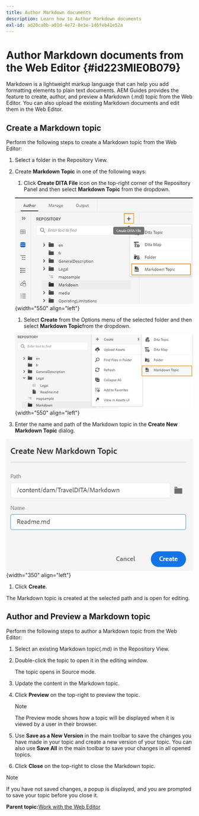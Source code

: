 ```yaml
---
title: Author Markdown documents
description: Learn how to Author Markdown documents
exl-id: ad20ca0b-a01d-4e72-8e3e-1d6feb41e52a
---
```

# Author Markdown documents from the Web Editor {#id223MIE0B079}

Markdown is a lightweight markup language that can help you add formatting elements to plain text documents. AEM Guides provides the feature to create, author, and preview a Markdown \(.md\) topic from the Web Editor. You can also upload the existing Markdown documents and edit them in the Web Editor.

## Create a Markdown topic 

Perform the following steps to create a Markdown topic from the Web Editor:

1.  Select a folder in the Repository View.
1.  Create **Markdown Topic** in one of the following ways:
    1.  Click **Create DITA File** icon on the top-right corner of the Repository Panel and then select **Markdown Topic** from the dropdown.
    
    ![](images/create-markdown-dita-topic.png){width="550" align="left"}

    1.  Select **Create** from the Options menu of the selected folder and then select **Markdown Topic**from the dropdown.

    ![](images/create-markdown-options-menu.png){width="550" align="left"}

1.  Enter the name and path of the Markdown topic in the **Create New Markdown Topic** dialog.

  ![](images/create-markdown-dialog.png){width="350" align="left"}

1.  Click **Create**.

The Markdown topic is created at the selected path and is open for editing.

## Author and Preview a Markdown topic 

Perform the following steps to author a Markdown topic from the Web Editor:

1.  Select an existing Markdown topic\(.md\) in the Repository View.
1.  Double-click the topic to open it in the editing window.

    The topic opens in Source mode.

1.  Update the content in the Markdown topic.
1.  Click **Preview** on the top-right to preview the topic.

    >[!NOTE]
    >
    > The Preview mode shows how a topic will be displayed when it is viewed by a user in their browser.

1.  Use **Save as a New Version** in the main toolbar to save the changes you have made in your topic and create a new version of your topic. You can also use **Save All** in the main toolbar to save your changes in all opened topics.

1.  Click **Close** on the top-right to close the Markdown topic.

>[!NOTE]
>
> If you have not saved changes, a popup is displayed, and you are prompted to save your topic before you close it.

**Parent topic:**[Work with the Web Editor](web-editor.md)
